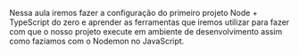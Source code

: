 Nessa aula iremos fazer a configuração do primeiro projeto Node + TypeScript do zero e aprender as ferramentas que iremos utilizar para fazer com que o nosso projeto execute em ambiente de desenvolvimento assim como fazíamos com o Nodemon no JavaScript.

